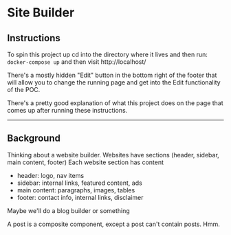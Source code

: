 # Site Builder
## Instructions
To spin this project up cd into the directory where it lives and then run:
`docker-compose up`
and then visit http://localhost/

There's a mostly hidden "Edit" button in the bottom right of the footer that will allow you to change the running page and get into the Edit functionality of the POC.

There's a pretty good explanation of what this project does on the page that comes up after running these instructions.

---
## Background

Thinking about a website builder.
Websites have sections (header, sidebar, main content, footer)
Each website section has content
- header: logo, nav items
- sidebar: internal links, featured content, ads
- main content: paragraphs, images, tables
- footer: contact info, internal links, disclaimer

Maybe we'll do a blog builder or something

A post is a composite component, except a post can't contain posts. Hmm.
